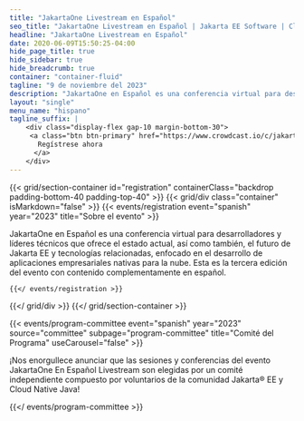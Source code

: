 ```yaml
---
title: "JakartaOne Livestream en Español"
seo_title: "JakartaOne Livestream en Español | Jakarta EE Software | Cloud Native"
headline: "JakartaOne Livestream en Español"
date: 2020-06-09T15:50:25-04:00
hide_page_title: true
hide_sidebar: true
hide_breadcrumb: true
container: "container-fluid"
tagline: "9 de noviembre del 2023"
description: "JakartaOne en Español es una conferencia virtual para desarrolladores y líderes técnicos que ofrece el estado actual, así como también, el futuro de Jakarta EE y tecnologías relacionadas, enfocado en el desarrollo de aplicaciones empresariales nativas para la nube. Esta es la tercerca edición del evento con contenido complementamente en español"
layout: "single"
menu_name: "hispano"
tagline_suffix: |
    <div class="display-flex gap-10 margin-bottom-30">    
     <a class="btn btn-primary" href="https://www.crowdcast.io/c/jakartaone-11092023">
       Regístrese ahora
      </a>
    </div>
---
```


{{< grid/section-container id="registration" containerClass="backdrop padding-bottom-40 padding-top-40" >}}
  {{< grid/div class="container" isMarkdown="false" >}}
    {{< events/registration event="spanish" year="2023" title="Sobre el evento" >}}

JakartaOne en Español es una conferencia virtual para desarrolladores y líderes
técnicos que ofrece el estado actual, así como también, el futuro de Jakarta EE y tecnologías
relacionadas, enfocado en el desarrollo de aplicaciones empresariales nativas
para la nube. Esta es la tercera edición del evento con contenido
complementamente en español.

    {{</ events/registration >}}
  {{</ grid/div >}}
{{</ grid/section-container >}}


{{< events/program-committee event="spanish" year="2023"  source="committee" subpage="program-committee" title="Comité del Programa" useCarousel="false" >}}

¡Nos enorgullece anunciar que las sesiones y conferencias del evento JakartaOne
En Español Livestream son elegidas por un comité independiente compuesto por
voluntarios de la comunidad Jakarta® EE y Cloud Native Java!

{{</ events/program-committee >}}


